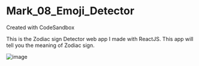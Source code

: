# Mark_08_Emoji_Detector
Created with CodeSandbox

This is the Zodiac sign Detector web app I made with ReactJS. This app will tell you the meaning of Zodiac sign.


![image](https://user-images.githubusercontent.com/108724393/193789828-26b3fee5-9867-4162-9786-5a4031673286.png)
